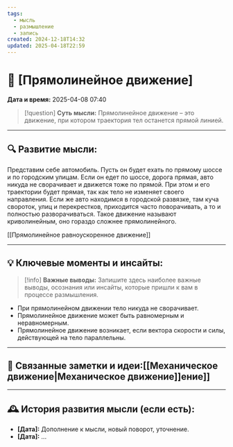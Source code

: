 ```yaml
---
tags:
  - мысль
  - размышление
  - запись
created: 2024-12-18T14:32
updated: 2025-04-18T22:59
---
```


# 💭  [Прямолинейное движение]

**Дата и время:** 2025-04-08 07:40

> [!question] **Суть мысли:**
> Прямолинейное движение – это движение, при котором траектория тел останется прямой линией.

---

## 🔍 Развитие мысли:

Представим себе автомобиль. Пусть он будет ехать по прямому шоссе и по городским улицам. Если он едет по шоссе, дорога прямая, авто никуда не сворачивает и движется тоже по прямой. При этом и его траектории будет прямая, так как тело не изменяет своего направления. Если же авто находимся в городской развязке, там куча свороток, улиц и перекрестков, приходится часто поворачивать, а то и полностью разворачиваться. Такое движение называют криволинейным, оно гораздо сложнее прямолинейного.

[[Прямолинейное равноускоренное движение]]

---

## 💡 Ключевые моменты и инсайты:

> [!info] **Важные выводы:**
> Запишите здесь наиболее важные выводы, осознания или инсайты, которые пришли к вам в процессе размышления.

- При прямолинейном движении тело никуда не сворачивает.
- Прямолинейное движение может быть равномерным и неравномерным.
- Прямолинейное движение возникает, если вектора скорости и силы, действующей на тело параллельны.

---

## 🔄 Связанные заметки и идеи:[[Механическое движение|Механическое движение]]ение]]

---

## 🕰️ История развития мысли (если есть):

* **[Дата]:**  Дополнение к мысли, новый поворот, уточнение.
* **[Дата]:**  ...